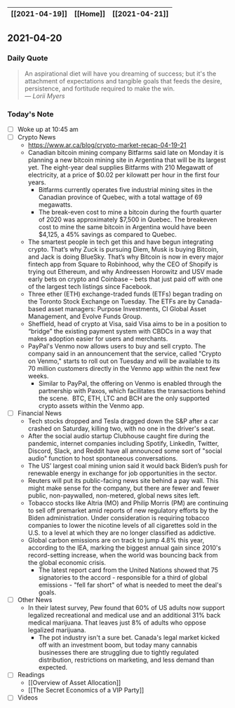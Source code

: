 | [[2021-04-19]] | [[Home]] | [[2021-04-21]] |
| :------------: | :------: | :------------: |

## 2021-04-20 

### Daily Quote
> An aspirational diet will have you dreaming of success; but it's the attachment of expectations and tangible goals that feeds the desire, persistence, and fortitude required to make the win.  
> &mdash; <cite>Lorii Myers</cite>

### Today's Note
- [ ] Woke up at 10:45 am
- [ ] Crypto News
	- https://www.ar.ca/blog/crypto-market-recap-04-19-21
	- Canadian bitcoin mining company Bitfarms said late on Monday it is planning a new bitcoin mining site in Argentina that will be its largest yet. The eight-year deal supplies Bitfarms with 210 Megawatt of electricity, at a price of $0.02 per kilowatt per hour in the first four years.
		- Bitfarms currently operates five industrial mining sites in the Canadian province of Quebec, with a total wattage of 69 megawatts.
		- The break-even cost to mine a bitcoin during the fourth quarter of 2020 was approximately $7,500 in Quebec. The breakeven cost to mine the same bitcoin in Argentina would have been $4,125, a 45% savings as compared to Quebec.
	- The smartest people in tech get this and have begun integrating crypto. That’s why Zuck is pursuing Diem, Musk is buying Bitcoin, and Jack is doing BlueSky. That’s why Bitcoin is now in every major fintech app from Square to Robinhood, why the CEO of Shopify is trying out Ethereum, and why Andreessen Horowitz and USV made early bets on crypto and Coinbase – bets that just paid off with one of the largest tech listings since Facebook.
	- Three ether (ETH) exchange-traded funds (ETFs) began trading on the Toronto Stock Exchange on Tuesday. The ETFs are by Canada-based asset managers: Purpose Investments, CI Global Asset Management, and Evolve Funds Group.
	- Sheffield, head of crypto at Visa, said Visa aims to be in a position to “bridge” the existing payment system with CBDCs in a way that makes adoption easier for users and merchants.
	- PayPal's Venmo now allows users to buy and sell crypto. The company said in an announcement that the service, called "Crypto on Venmo," starts to roll out on Tuesday and will be available to its 70 million customers directly in the Venmo app within the next few weeks.
		- Similar to PayPal, the offering on Venmo is enabled through the partnership with Paxos, which facilitates the transactions behind the scene.  BTC, ETH, LTC and BCH are the only supported crypto assets within the Venmo app.
- [ ] Financial News
	- Tech stocks dropped and Tesla dragged down the S&P after a car crashed on Saturday, killing two, with no one in the driver's seat. 
	- After the social audio startup Clubhouse caught fire during the pandemic, internet companies including Spotify, LinkedIn, Twitter, Discord, Slack, and Reddit have all announced some sort of "social audio" function to host spontaneous conversations.
	-  The US’ largest coal mining union said it would back Biden’s push for renewable energy in exchange for job opportunities in the sector. 
	-  Reuters will put its public-facing news site behind a pay wall. This might make sense for the company, but there are fewer and fewer public, non-paywalled, non-metered, global news sites left.
	-  Tobacco stocks like Altria (MO) and Philip Morris (PM) are continuing to sell off premarket amid reports of new regulatory efforts by the Biden administration. Under consideration is requiring tobacco companies to lower the nicotine levels of all cigarettes sold in the U.S. to a level at which they are no longer classified as addictive. 
	-  Global carbon emissions are on track to jump 4.8% this year, according to the IEA, marking the biggest annual gain since 2010's record-setting increase, when the world was bouncing back from the global economic crisis.
		-  The latest report card from the United Nations showed that 75 signatories to the accord - responsible for a third of global emissions - "fell far short" of what is needed to meet the deal's goals.
- [ ] Other News
	- In their latest survey, Pew found that 60% of US adults now support legalized recreational and medical use and an additional 31% back medical marijuana. That leaves just 8% of adults who oppose legalized marijuana. 
		- The pot industry isn't a sure bet. Canada's legal market kicked off with an investment boom, but today many cannabis businesses there are struggling due to tightly regulated distribution, restrictions on marketing, and less demand than expected.
- [ ] Readings
	- [[Overview of Asset Allocation]]
	- [[The Secret Economics of a VIP Party]]
- [ ] Videos